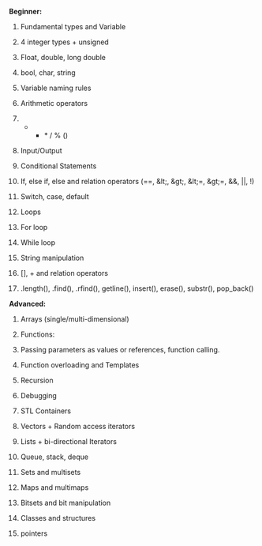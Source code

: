 **Beginner:**

1. Fundamental types and Variable

1. 4 integer types + unsigned
2. Float, double, long double
3. bool, char, string
4. Variable naming rules

1. Arithmetic operators

1. + - \* / % ()

1. Input/Output
2. Conditional Statements

1. If, else if, else and relation operators (==, \&lt;, \&gt;, \&lt;=, \&gt;=, &amp;&amp;, ||, !)
2. Switch, case, default

1. Loops

1. For loop
2. While loop

1. String manipulation

1. [], + and relation operators
2. .length(), .find(), .rfind(), getline(), insert(), erase(), substr(), pop\_back()

**Advanced:**

1. Arrays (single/multi-dimensional)
2. Functions:

1. Passing parameters as values or references, function calling.
2. Function overloading and Templates
3. Recursion

1. Debugging
2. STL Containers

1. Vectors + Random access iterators
2. Lists + bi-directional Iterators
3. Queue, stack, deque
4. Sets and multisets
5. Maps and multimaps
6. Bitsets and bit manipulation

1. Classes and structures
2. pointers
